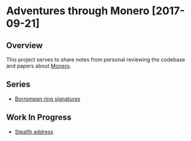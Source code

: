 # Adventures through Monero [2017-09-21]  

## Overview  
This project serves to share notes from personal reviewing the codebase and papers about [Monero](https://github.com/monero-project/monero).  

## Series  
+ [Borromean ring signatures](borromean-ring-signatures.pdf)  

## Work In Progress  
+ [Stealth address](stealth-address.pdf)   
